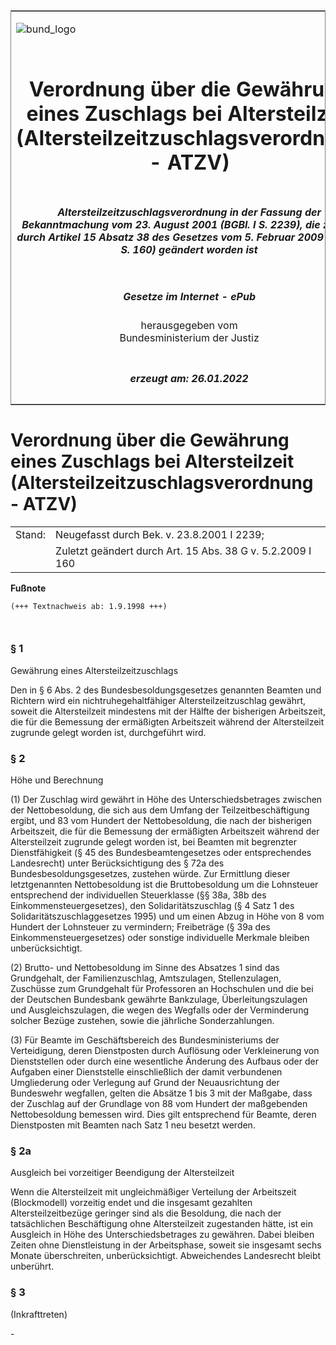 <span id="DECKBLATT.html"></span>

<table border="0" frame="border" width="100%">

<tr valign="top">

<td align="left">

![bund\_logo](BfJ_2021_Web_de_de.gif)

</td>

<td align="right">

 

</td>

</tr>

<tr align="center" valign="middle">

<td colspan="2">

# Verordnung über die Gewährung eines Zuschlags bei Altersteilzeit (Altersteilzeitzuschlagsverordnung - ATZV)

</td>

</tr>

<tr align="center" valign="middle">

<td colspan="2">

##### Altersteilzeitzuschlagsverordnung in der Fassung der Bekanntmachung vom 23. August 2001 (BGBl. I S. 2239), die zuletzt durch Artikel 15 Absatz 38 des Gesetzes vom 5. Februar 2009 (BGBl. I S. 160) geändert worden ist

</td>

</tr>

<tr align="center" valign="middle">

<td colspan="2">

  
  

##### Gesetze im Internet - ePub  
  
herausgegeben vom  
Bundesministerium der Justiz

</td>

</tr>

<tr align="center" valign="bottom">

<td colspan="2">

  
  

##### erzeugt am: 26.01.2022

</td>

</tr>

</table>

<span id="BJNR319100998.html"></span>

# Verordnung über die Gewährung eines Zuschlags bei Altersteilzeit (Altersteilzeitzuschlagsverordnung - ATZV)

<div>

<div class="jnhtml">

|        |                                                            |
| ------ | ---------------------------------------------------------- |
| Stand: | Neugefasst durch Bek. v. 23.8.2001 I 2239;                 |
|        | Zuletzt geändert durch Art. 15 Abs. 38 G v. 5.2.2009 I 160 |

</div>

</div>

<div>

  
**Fußnote**

<div class="jnhtml">

<div>

<div class="jurAbsatz">

  

``` 
(+++ Textnachweis ab: 1.9.1998 +++)

 
```

</div>

</div>

</div>

</div>

<span id="BJNR319100998BJNE000202310.html"></span>

### § 1  
Gewährung eines Altersteilzeitzuschlags

<div>

<div class="jnhtml">

<div>

<div class="jurAbsatz">

Den in § 6 Abs. 2 des Bundesbesoldungsgesetzes genannten Beamten und
Richtern wird ein nichtruhegehaltfähiger Altersteilzeitzuschlag gewährt,
soweit die Altersteilzeit mindestens mit der Hälfte der bisherigen
Arbeitszeit, die für die Bemessung der ermäßigten Arbeitszeit während
der Altersteilzeit zugrunde gelegt worden ist, durchgeführt wird.

</div>

</div>

</div>

</div>

<span id="BJNR319100998BJNE000305310.html"></span>

### § 2  
Höhe und Berechnung

<div>

<div class="jnhtml">

<div>

<div class="jurAbsatz">

(1) Der Zuschlag wird gewährt in Höhe des Unterschiedsbetrages zwischen
der Nettobesoldung, die sich aus dem Umfang der Teilzeitbeschäftigung
ergibt, und 83 vom Hundert der Nettobesoldung, die nach der bisherigen
Arbeitszeit, die für die Bemessung der ermäßigten Arbeitszeit während
der Altersteilzeit zugrunde gelegt worden ist, bei Beamten mit
begrenzter Dienstfähigkeit (§ 45 des Bundesbeamtengesetzes oder
entsprechendes Landesrecht) unter Berücksichtigung des § 72a des
Bundesbesoldungsgesetzes, zustehen würde. Zur Ermittlung dieser
letztgenannten Nettobesoldung ist die Bruttobesoldung um die Lohnsteuer
entsprechend der individuellen Steuerklasse (§§ 38a, 38b des
Einkommensteuergesetzes), den Solidaritätszuschlag (§ 4 Satz 1 des
Solidaritätszuschlaggesetzes 1995) und um einen Abzug in Höhe von 8 vom
Hundert der Lohnsteuer zu vermindern; Freibeträge (§ 39a des
Einkommensteuergesetzes) oder sonstige individuelle Merkmale bleiben
unberücksichtigt.

</div>

<div class="jurAbsatz">

(2) Brutto- und Nettobesoldung im Sinne des Absatzes 1 sind das
Grundgehalt, der Familienzuschlag, Amtszulagen, Stellenzulagen,
Zuschüsse zum Grundgehalt für Professoren an Hochschulen und die bei
der Deutschen Bundesbank gewährte Bankzulage, Überleitungszulagen und
Ausgleichszulagen, die wegen des Wegfalls oder der Verminderung solcher
Bezüge zustehen, sowie die jährliche Sonderzahlungen.

</div>

<div class="jurAbsatz">

(3) Für Beamte im Geschäftsbereich des Bundesministeriums der
Verteidigung, deren Dienstposten durch Auflösung oder Verkleinerung von
Dienststellen oder durch eine wesentliche Änderung des Aufbaus oder der
Aufgaben einer Dienststelle einschließlich der damit verbundenen
Umgliederung oder Verlegung auf Grund der Neuausrichtung der Bundeswehr
wegfallen, gelten die Absätze 1 bis 3 mit der Maßgabe, dass der Zuschlag
auf der Grundlage von 88 vom Hundert der maßgebenden Nettobesoldung
bemessen wird. Dies gilt entsprechend für Beamte, deren Dienstposten mit
Beamten nach Satz 1 neu besetzt werden.

</div>

</div>

</div>

</div>

<span id="BJNR319100998BJNE000601377.html"></span>

### § 2a  
Ausgleich bei vorzeitiger Beendigung der Altersteilzeit

<div>

<div class="jnhtml">

<div>

<div class="jurAbsatz">

Wenn die Altersteilzeit mit ungleichmäßiger Verteilung der Arbeitszeit
(Blockmodell) vorzeitig endet und die insgesamt gezahlten
Altersteilzeitbezüge geringer sind als die Besoldung, die nach der
tatsächlichen Beschäftigung ohne Altersteilzeit zugestanden hätte, ist
ein Ausgleich in Höhe des Unterschiedsbetrages zu gewähren. Dabei
bleiben Zeiten ohne Dienstleistung in der Arbeitsphase, soweit sie
insgesamt sechs Monate überschreiten, unberücksichtigt. Abweichendes
Landesrecht bleibt unberührt.

</div>

</div>

</div>

</div>

<span id="BJNR319100998BJNE000401377.html"></span>

### § 3  
(Inkrafttreten)

<div>

<div class="jnhtml">

<div>

<div class="jurAbsatz">

\-

</div>

</div>

</div>

</div>
